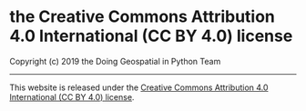 # the Creative Commons Attribution 4.0 International (CC BY 4.0) license

Copyright (c) 2019 the Doing Geospatial in Python Team

* * *

This website is released under the [Creative Commons Attribution 4.0 International (CC BY 4.0) license](https://creativecommons.org/licenses/by/4.0).

